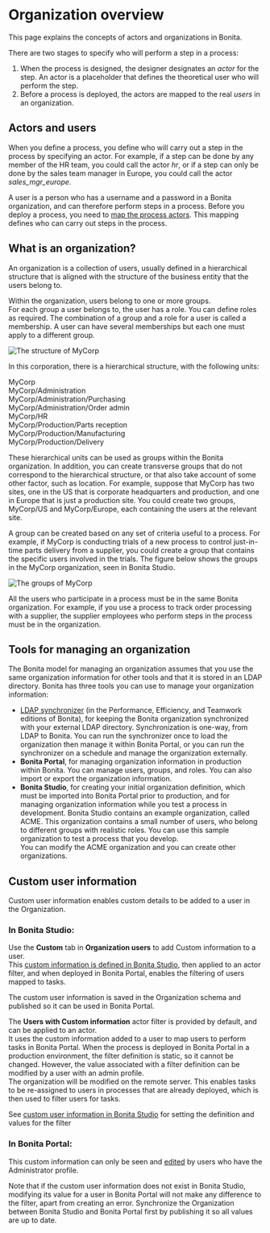 # Organization overview

This page explains the concepts of actors and organizations in Bonita.

There are two stages to specify who will perform a step in a process:

1. When the process is designed, the designer designates an _actor_ for the step. An actor is a placeholder that defines the theoretical user who will perform the step.
2. Before a process is deployed, the actors are mapped to the real _users_ in an organization.


## Actors and users

When you define a process, you define who will carry out a step in the process by specifying an actor. For example, if a step can be done by any member of the HR team, you could call the actor _hr_, or if a step can only be done by the sales team manager in Europe, you could call the actor _sales\_mgr\_europe_.

A user is a person who has a username and a password in a Bonita organization, and can therefore perform steps in a process.
Before you deploy a process, you need to [map the process actors](actors.md). This mapping defines who can carry out steps in the process. 

## What is an organization?

An organization is a collection of users, usually defined in a hierarchical structure that is aligned with the structure of the business entity that the users belong to.

Within the organization, users belong to one or more groups.  
For each group a user belongs to, the user has a role. You can define roles as required. The combination of a group and a role for a user is called a membership. A user can have several memberships but each one must apply to a different group.

![The structure of MyCorp](images/images-6_0/admin_org_MyCorp_structure.png)

In this corporation, there is a hierarchical structure, with the following units:

MyCorp  
MyCorp/Administration  
MyCorp/Administration/Purchasing  
MyCorp/Administration/Order admin  
MyCorp/HR  
MyCorp/Production/Parts reception  
MyCorp/Production/Manufacturing  
MyCorp/Production/Delivery

These hierarchical units can be used as groups within the Bonita organization. In addition, you can create transverse groups that do not correspond to the hierarchical structure, or that also take account of some other factor, such as location. For example, suppose that MyCorp has two sites, one in the US that is corporate headquarters and production, and one in Europe that is just a production site. You could create two groups, MyCorp/US and MyCorp/Europe, each containing the users at the relevant site.

A group can be created based on any set of criteria useful to a process. For example, if MyCorp is conducting trials of a new process to control just-in-time parts delivery from a supplier, you could create a group that contains the specific users involved in the trials. The figure below shows the groups in the MyCorp organization, seen in Bonita Studio.

![The groups of MyCorp](images/images-6_0/admin_org_mycorp_groups.png)

All the users who participate in a process must be in the same Bonita organization. For example, if you use a process to track order processing with a supplier, the supplier employees who perform steps in the process must be in the organization.

## Tools for managing an organization

The Bonita model for managing an organization assumes that you use the same organization information for other tools and that it is stored in an LDAP directory. Bonita has three tools you can use to manage your organization information:

* [LDAP synchronizer](ldap-synchronizer.md) (in the Performance, Efficiency, and Teamwork editions of Bonita), for keeping the Bonita organization synchronized with your external LDAP directory. Synchronization is one-way, from LDAP to Bonita. You can run the synchronizer once to load the organization then manage it within Bonita Portal, or you can run the synchronizer on a schedule and manage the organization externally.
* **Bonita Portal**, for managing organization information in production within Bonita. You can manage users, groups, and roles. You can also import or export the organization information.
* **Bonita Studio**, for creating your initial organization definition, which must be imported into Bonita Portal prior to production, and for managing organization information while you test a process in development. Bonita Studio contains an example organization, called ACME.
This organization contains a small number of users, who belong to different groups with realistic roles. You can use this sample organization to test a process that you develop.   
You can modify the ACME organization and you can create other organizations.

## Custom user information

Custom user information enables custom details to be added to a user in the Organization.

### In Bonita Studio:

Use the **Custom** tab in **Organization users** to add Custom information to a user.  
This [custom information is defined in Bonita Studio](custom-user-information-in-bonita-bpm-studio.md), then applied to an actor filter, and when deployed in Bonita Portal, enables the filtering of users mapped to tasks.

The custom user information is saved in the Organization schema and published so it can be used in Bonita Portal.

The **Users with Custom information** actor filter is provided by default, and can be applied to an actor.   
It uses the custom information added to a user to map users to perform tasks in Bonita Portal.
When the process is deployed in Bonita Portal in a production environment, the filter definition is static, so it cannot be changed.
However, the value associated with a filter definition can be modified by a user with an admin profile.  
The organization will be modified on the remote server. This enables tasks to be re-assigned to users in processes that are already deployed, which is then used to filter users for tasks.

See [custom user information in Bonita Studio](custom-user-information-in-bonita-bpm-studio.md) for setting the definition and values for the filter

### In Bonita Portal:

This custom information can only be seen and [edited](custom-user-information-in-bonita-bpm-portal.md) by users who have the Administrator profile.

Note that if the custom user information does not exist in Bonita Studio, modifying its value for a user in Bonita Portal will not make any difference to the filter, apart from creating an error.
Synchronize the Organization between Bonita Studio and Bonita Portal first by publishing it so all values are up to date.
